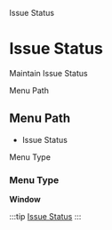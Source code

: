 
Issue Status
# Issue Status


Maintain Issue Status

Menu Path
## Menu Path



- Issue Status

Menu Type
### Menu Type

**Window**


:::tip
[Issue Status](functional-guide/window/window-issue-status.md)
:::
